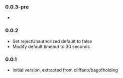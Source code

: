 ### 0.0.3-pre
*

### 0.0.2
* Set rejectUnauthorized default to false
* Modify default timeout to 30 seconds

### 0.0.1
* Initial version, extracted from cliffano/bagofholding
